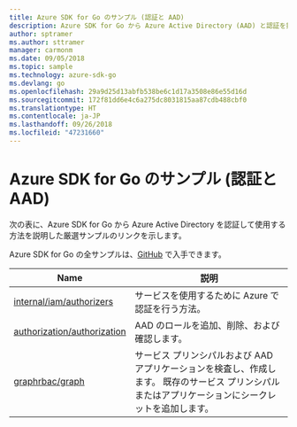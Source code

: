 ```yaml
---
title: Azure SDK for Go のサンプル (認証と AAD)
description: Azure SDK for Go から Azure Active Directory (AAD) と認証を操作するための厳選されたサンプルです。
author: sptramer
ms.author: sttramer
manager: carmonm
ms.date: 09/05/2018
ms.topic: sample
ms.technology: azure-sdk-go
ms.devlang: go
ms.openlocfilehash: 29a9d25d13abfb538be6c1d17a3508e86e55d16d
ms.sourcegitcommit: 172f81dd6e4c6a275dc8031815aa87cdb488cbf0
ms.translationtype: HT
ms.contentlocale: ja-JP
ms.lasthandoff: 09/26/2018
ms.locfileid: "47231660"
---
```

# <a name="azure-sdk-for-go-samples-for-authentication-and-aad"></a>Azure SDK for Go のサンプル (認証と AAD)

次の表に、Azure SDK for Go から Azure Active Directory を認証して使用する方法を説明した厳選サンプルのリンクを示します。

Azure SDK for Go の全サンプルは、[GitHub](https://github.com/Azure-Samples/azure-sdk-for-go-samples) で入手できます。

| Name | 説明 |
|------|-------------|
| [internal/iam/authorizers](https://github.com/Azure-Samples/azure-sdk-for-go-samples/blob/master/internal/iam/authorizers.go) | サービスを使用するために Azure で認証を行う方法。 |
| [authorization/authorization](https://github.com/Azure-Samples/azure-sdk-for-go-samples/blob/master/authorization/authorization.go) | AAD のロールを追加、削除、および確認します。 |
| [graphrbac/graph](https://github.com/Azure-Samples/azure-sdk-for-go-samples/blob/master/graphrbac/graph.go) | サービス プリンシパルおよび AAD アプリケーションを検査し、作成します。 既存のサービス プリンシパルまたはアプリケーションにシークレットを追加します。 |
